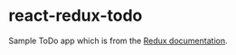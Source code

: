 # react-redux-todo

Sample ToDo app which is from the [Redux documentation](http://redux.js.org/docs/basics/ExampleTodoList.html).

